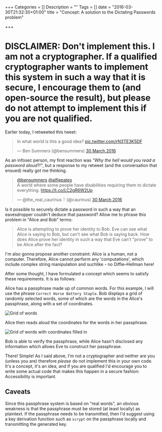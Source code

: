 +++
Categories = []
Description = ""
Tags = []
date = "2016-03-30T21:32:30+01:00"
title = "Concept: A solution to the Dictating Passwords problem"

+++

# **DISCLAIMER: Don't implement this.** I am not a cryptographer. If a qualified cryptographer wants to implement this system in such a way that it is secure, I encourage them to (and open-source the result), but please do not attempt to implement this if you are not qualified.

Earlier today, I retweeted this tweet:

<blockquote class="twitter-tweet" data-lang="en-gb"><p lang="en" dir="ltr">In what world is this a good idea? <a href="https://t.co/rN3TE3K5DF">pic.twitter.com/rN3TE3K5DF</a></p>&mdash; Ben Summers (@bensummers) <a href="https://twitter.com/bensummers/status/715219511192977408">30 March 2016</a></blockquote>
<script async src="//platform.twitter.com/widgets.js" charset="utf-8"></script>

As an infosec person, my first reaction was _"Why the hell would you read a password aloud?!"_, but a response to my retweet (and the conversation that ensued) really got me thinking.

<blockquote class="twitter-tweet" data-lang="en-gb"><p lang="en" dir="ltr"><a href="https://twitter.com/bensummers">@bensummers</a> <a href="https://twitter.com/alfiepates">@alfiepates</a> <br>A world where some people have disabilities requiring them to dictate everything. <a href="https://t.co/LC2gR6W2Up">https://t.co/LC2gR6W2Up</a></p>&mdash; @the_real_caurinus ❔ (@caurinus) <a href="https://twitter.com/caurinus/status/715241533377613824">30 March 2016</a></blockquote>
<script async src="//platform.twitter.com/widgets.js" charset="utf-8"></script>

Is it possible to securely dictate a password in such a way that an eavesdropper couldn't deduce that password? Allow me to phrase this problem in "Alice and Bob" terms:

> Alice is attempting to prove her identity to Bob. Eve can see what Alice is saying to Bob, but can't see what Bob is saying back. How does Alice prove her identity in such a way that Eve can't "prove" to be Alice after the fact?

I'm also gonna propose another constraint: Alice is a human, not a computer. Therefore, Alice cannot perform any 'computations', which include complex string manipulation and suchlike - no Diffie–Hellman here!

After some thought, I have formulated a concept which seems to satisfy these requirements. It is as follows:


Alice has a passphrase made up of common words. For this example, I will use the phrase `Correct Horse Battery Staple`. Bob displays a grid of randomly selected words, some of which are the words in the Alice's passphrase, along with a set of coordinates.

![Grid of words](/img/2016-03-30-dictating-passwords-1.jpeg)

Alice then reads aloud the coordinates for the words in her passphrase.

![Grid of words with coordinates filled in](/img/2016-03-30-dictating-passwords-2.jpeg)

Bob is able to verify the passphrase, while Alice hasn't disclosed any information which allows Eve to construct her passphrase.

There! Simple! As I said above, I'm not a cryptographer and neither are you (unless you are) therefore _please_ do not implement this in your own code. It's a concept, it's an idea, and if you are qualified I'd encourage you to write some actual code that makes this happen in a secure fashion: Accessibility is important. 

Caveats
-------

Since this passphrase system is based on "real words", an obvious weakness is that the passphrase must be stored (at least locally) as plaintext. If the passphrase needs to be transmitted, then I'd suggest using a key derivation function such as `scrypt` on the passphrase locally and transmitting the generated key.
